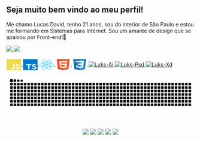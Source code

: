 ## Seja muito bem vindo ao meu perfil!

Me chamo Lucas David, tenho 21 anos, sou do interior de São Paulo e estou me formando em Sistemas para Internet. Sou um amante de design que se apaixou por Front-end!💜 

 <div>
  <a href="https://github.com/LuksDav">
  <img height="180em" src="https://github-readme-stats.vercel.app/api?username=LuksDav&show_icons=true&theme=dracula&include_all_commits=true&count_private=true"/>
  <img height="180em" src="https://github-readme-stats.vercel.app/api/top-langs/?username=LuksDav&layout=compact&langs_count=16&theme=dracula"/>
<div>

<div style="display: inline_block"><br>
  <img align="center" alt="Luks-Js" height="30" width="40" src="https://raw.githubusercontent.com/devicons/devicon/master/icons/javascript/javascript-plain.svg">
  <img align="center" alt="Luks-Ts" height="30" width="40" src="https://raw.githubusercontent.com/devicons/devicon/master/icons/typescript/typescript-plain.svg">
  <img align="center" alt="Luks-React" height="30" width="40" src="https://raw.githubusercontent.com/devicons/devicon/master/icons/react/react-original.svg">
  <img align="center" alt="Luks-HTML" height="30" width="40" src="https://raw.githubusercontent.com/devicons/devicon/master/icons/html5/html5-original.svg">
  <img align="center" alt="Luks-CSS" height="30" width="40" src="https://raw.githubusercontent.com/devicons/devicon/master/icons/css3/css3-original.svg">
  <img align="center" alt="Luks-Ai" height="30" width="40" src="https://cdn.jsdelivr.net/gh/devicons/devicon/icons/illustrator/illustrator-plain.svg">
  <img align="center" alt="Luks-Psd" height="30" width="40" src="https://cdn.jsdelivr.net/gh/devicons/devicon/icons/photoshop/photoshop-plain.svg"> 
  <img align="center" alt="Luks-Xd" height="30" width="40" src="https://cdn.jsdelivr.net/gh/devicons/devicon/icons/xd/xd-plain.svg"> 

  
   ![Snake animation](https://github.com/LuksDav/LuksDav/blob/output/github-contribution-grid-snake.svg)

</div>

##

<div align="center">
   
  <a href="https://www.instagram.com/luksdav.dev/" target="_blank"><img src="https://img.shields.io/badge/-Instagram-%23E4405F?style=for-the-badge&logo=instagram&logoColor=white" target="_blank"></a>
  <a href = "mailto: lucasdavid10@hotmail.com"><img src="https://img.shields.io/badge/-Hotmail-%23333?style=for-the-badge&logo=gmail&logoColor=white" target="_blank"></a>
   <a href="https://twitter.com/code_dav" target="_blank"><img src="https://img.shields.io/badge/Twitter-1DA1F2?style=for-the-badge&logo=twitter&logoColor=white" target="_blank"></a> 
 <a href="https://www.linkedin.com/in/lucas-david-a0382087/" target="_blank"><img src="https://img.shields.io/badge/LinkedIn-0077B5?style=for-the-badge&logo=linkedin&logoColor=white" target="_blank"></a> 
 <a href="https://app.rocketseat.com.br/me/lucasdav" target="_blank"><img src="https://img.shields.io/badge/Rocketseat-7159c1?style=for-the-badge" target="_blank"></a>
   
</div>
